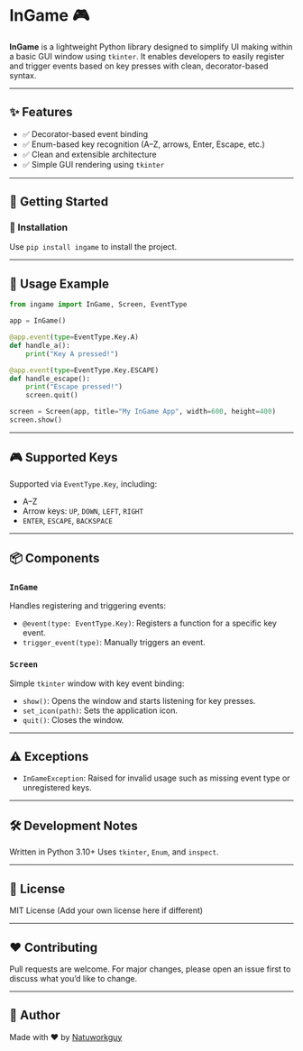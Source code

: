 # InGame 🎮

**InGame** is a lightweight Python library designed to simplify UI making within a basic GUI window using `tkinter`. It enables developers to easily register and trigger events based on key presses with clean, decorator-based syntax.

---

## ✨ Features

- ✅ Decorator-based event binding
- ✅ Enum-based key recognition (A–Z, arrows, Enter, Escape, etc.)
- ✅ Clean and extensible architecture
- ✅ Simple GUI rendering using `tkinter`

---

## 🚀 Getting Started

### 🔧 Installation

Use `pip install ingame` to install the project.

---

## 🧠 Usage Example

```python
from ingame import InGame, Screen, EventType

app = InGame()

@app.event(type=EventType.Key.A)
def handle_a():
    print("Key A pressed!")

@app.event(type=EventType.Key.ESCAPE)
def handle_escape():
    print("Escape pressed!")
    screen.quit()

screen = Screen(app, title="My InGame App", width=600, height=400)
screen.show()
````

---

## 🎮 Supported Keys

Supported via `EventType.Key`, including:

* A–Z
* Arrow keys: `UP`, `DOWN`, `LEFT`, `RIGHT`
* `ENTER`, `ESCAPE`, `BACKSPACE`

---

## 📦 Components

### `InGame`

Handles registering and triggering events:

* `@event(type: EventType.Key)`: Registers a function for a specific key event.
* `trigger_event(type)`: Manually triggers an event.

### `Screen`

Simple `tkinter` window with key event binding:

* `show()`: Opens the window and starts listening for key presses.
* `set_icon(path)`: Sets the application icon.
* `quit()`: Closes the window.

---

## ⚠️ Exceptions

* `InGameException`: Raised for invalid usage such as missing event type or unregistered keys.

---

## 🛠️ Development Notes

Written in Python 3.10+
Uses `tkinter`, `Enum`, and `inspect`.

---

## 📄 License

MIT License (Add your own license here if different)

---

## ❤️ Contributing

Pull requests are welcome. For major changes, please open an issue first to discuss what you’d like to change.

---

## 👤 Author

Made with ❤️ by [Natuworkguy](https://github.com/Natuworkguy/)
